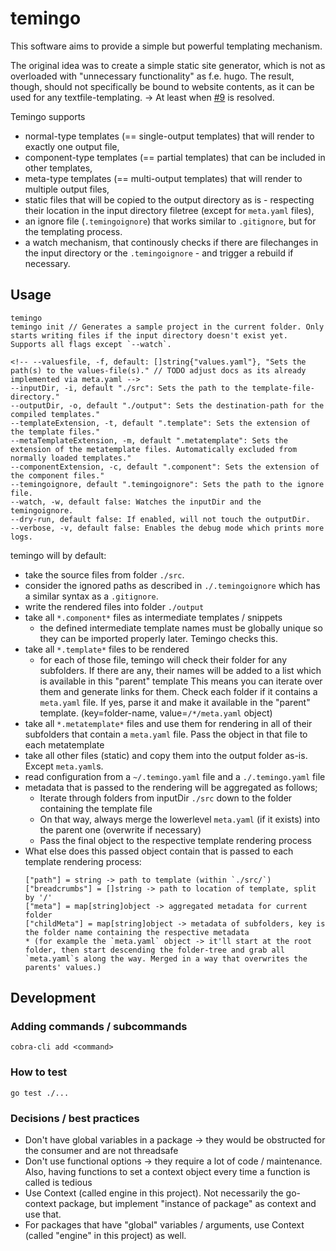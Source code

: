 # temingo

This software aims to provide a simple but powerful templating mechanism.

The original idea was to create a simple static site generator, which is not as overloaded with "unnecessary functionality" as f.e. hugo.
The result, though, should not specifically be bound to website contents, as it can be used for any textfile-templating. -> At least when [#9](https://github.com/thetillhoff/temingo/issues/9) is resolved.

Temingo supports
- normal-type templates (== single-output templates) that will render to exactly one output file,
- component-type templates (== partial templates) that can be included in other templates,
- meta-type templates (== multi-output templates) that will render to multiple output files,
- static files that will be copied to the output directory as is - respecting their location in the input directory filetree (except for `meta.yaml` files),
- an ignore file (`.temingoignore`) that works similar to `.gitignore`, but for the templating process.
- a watch mechanism, that continously checks if there are filechanges in the input directory or the `.temingoignore` - and trigger a rebuild if necessary.

## Usage
```
temingo
temingo init // Generates a sample project in the current folder. Only starts writing files if the input directory doesn't exist yet. Supports all flags except `--watch`.
```

```
<!-- --valuesfile, -f, default: []string{"values.yaml"}, "Sets the path(s) to the values-file(s)." // TODO adjust docs as its already implemented via meta.yaml -->
--inputDir, -i, default "./src": Sets the path to the template-file-directory."
--outputDir, -o, default "./output": Sets the destination-path for the compiled templates."
--templateExtension, -t, default ".template": Sets the extension of the template files."
--metaTemplateExtension, -m, default ".metatemplate": Sets the extension of the metatemplate files. Automatically excluded from normally loaded templates."
--componentExtension, -c, default ".component": Sets the extension of the component files."
--temingoignore, default ".temingoignore": Sets the path to the ignore file.
--watch, -w, default false: Watches the inputDir and the temingoignore.
--dry-run, default false: If enabled, will not touch the outputDir.
--verbose, -v, default false: Enables the debug mode which prints more logs.
```

temingo will by default:
- take the source files from folder `./src`.
- consider the ignored paths as described in `./.temingoignore` which has a similar syntax as a `.gitignore`.
- write the rendered files into folder `./output`
- take all `*.component*` files as intermediate templates / snippets
  - the defined intermediate template names must be globally unique so they can be imported properly later. Temingo checks this.
- take all `*.template*` files to be rendered
  - for each of those file, temingo will check their folder for any subfolders. If there are any, their names will be added to a list which is available in this "parent" template
    This means you can iterate over them and generate links for them.
    Check each folder if it contains a `meta.yaml` file. If yes, parse it and make it available in the "parent" template. (key=folder-name, value=`/*/meta.yaml` object)
- take all `*.metatemplate*` files and use them for rendering in all of their subfolders that contain a `meta.yaml` file. Pass the object in that file to each metatemplate
- take all other files (static) and copy them into the output folder as-is. Except `meta.yaml`s.
- read configuration from a `~/.temingo.yaml` file and a `./.temingo.yaml` file
- metadata that is passed to the rendering will be aggregated as follows;
  - Iterate through folders from inputDir `./src` down to the folder containing the template file
  - On that way, always merge the lowerlevel `meta.yaml` (if it exists) into the parent one (overwrite if necessary)
  - Pass the final object to the respective template rendering process
- What else does this passed object contain that is passed to each template rendering process:
  ```
  ["path"] = string -> path to template (within `./src/`)
  ["breadcrumbs"] = []string -> path to location of template, split by '/'
  ["meta"] = map[string]object -> aggregated metadata for current folder
  ["childMeta"] = map[string]object -> metadata of subfolders, key is the folder name containing the respective metadata
  * (for example the `meta.yaml` object -> it'll start at the root folder, then start descending the folder-tree and grab all `meta.yaml`s along the way. Merged in a way that overwrites the parents' values.)
  ```

<!--
TODO
temingo _can_ do (alternatively this should be put into a dedicated application ("website optimizer"?) which could also include submodules like minifyCss, minifyHtml, minifyJs, prettifyCss, prettityHtml, prettifyJs):
- content validation, for example check if the result is valid html according to the last file extension of the file. Supported extensions:
  - `.html`
  - `.css`
  - `.js`
- content minification, for example for html files. Supported extensions:
  - `.html`
  - `.css`
  - `.js`
- optimized media embedding, for example for images. Supported media:
  - images
  - svg (pregenerate different colors?)
-->

<!--
TODO
- write unit tests for temingo and fileIO
- Move fileIO into dedicated git-repo

- pass global variables like datetime (globally equal renderTime only)
- fileWatcher/Render should check if the renderedTemplate is actually different from the existing file (in output/) -> hash if the files exist, check rendered stuff only writeFile when an actual change occured -> take double care of files that are created newly / deleted
-->

<!--
html parser notes
- parent -> Node / node-ref
- siblings -> []Node
- attributes (contains, not equals) -> map[string]string
- content -> string/[]Node

- prettifyHtml, minifyHtml, and the Css and Js equivalents must be dedicated packages. If they need to be implemented manually, put them in dedicated repos.
- fail on invalid folder names (special chars etc) -> might be better in verifyHtml()
- components can be packed into "component libraries", similar to a package.json. maybe `component.yaml`, `import.yaml` or `dependency.yaml`.
  - references are to git repos and tags therein.
  - alternatively introduce a global registry for components, like godocs
  - either helm-repo approach, or apt/godocs-approach
  - local overrides should still be possible / components need to be able to be adjusted per project still
  - maybe a `values.yaml` (optional) that can add additional properties/variables or overriding default ones for the whole lib
- make it possible to print all css dependencies & overriding tree -> per component
- use html <meta> tag for listview attributes
- (div-merge on minifyHtml) // might clash with css rules...
- templating engine should save a mapping of (inserted) line-numbers. That way, when the contents are verified (aka html/css/js is invalid for example), it can point to the corrent file and line.
- automatically prettify generated files by default - or minify, depending on configuration
- inform dev-server (serve? import as package?) via websocket, that there was a change. auto-include library for cache-reset and refresh websocket connection
-->

## Development
### Adding commands / subcommands
`cobra-cli add <command>`

### How to test
`go test ./...`

### Decisions / best practices
- Don't have global variables in a package -> they would be obstructed for the consumer and are not threadsafe
- Don't use functional options -> they require a lot of code / maintenance. Also, having functions to set a context object every time a function is called is tedious
- Use Context (called engine in this project). Not necessarily the go-context package, but implement "instance of package" as context and use that.
- For packages that have "global" variables / arguments, use Context (called "engine" in this project) as well.
